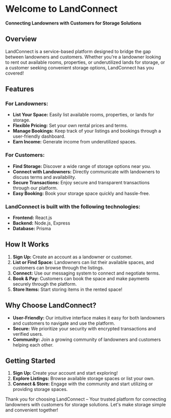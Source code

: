 
# Welcome to LandConnect

**Connecting Landowners with Customers for Storage Solutions**

## Overview

LandConnect is a service-based platform designed to bridge the gap between landowners and customers. Whether you're a landowner looking to rent out available rooms, properties, or underutilized lands for storage, or a customer seeking convenient storage options, LandConnect has you covered!

## Features

### For Landowners:
- **List Your Space:** Easily list available rooms, properties, or lands for storage.
- **Flexible Pricing:** Set your own rental prices and terms.
- **Manage Bookings:** Keep track of your listings and bookings through a user-friendly dashboard.
- **Earn Income:** Generate income from underutilized spaces.

### For Customers:
- **Find Storage:** Discover a wide range of storage options near you.
- **Connect with Landowners:** Directly communicate with landowners to discuss terms and availability.
- **Secure Transactions:** Enjoy secure and transparent transactions through our platform.
- **Easy Booking:** Book your storage space quickly and hassle-free.

 ### LandConnect is built with the following technologies:

- **Frontend:** React.js
- **Backend:** Node.js, Express
- **Database:** Prisma


## How It Works

1. **Sign Up:** Create an account as a landowner or customer.
2. **List or Find Space:** Landowners can list their available spaces, and customers can browse through the listings.
3. **Connect:** Use our messaging system to connect and negotiate terms.
4. **Book & Pay:** Customers can book the space and make payments securely through the platform.
5. **Store Items:** Start storing items in the rented space!

## Why Choose LandConnect?

- **User-Friendly:** Our intuitive interface makes it easy for both landowners and customers to navigate and use the platform.
- **Secure:** We prioritize your security with encrypted transactions and verified users.
- **Community:** Join a growing community of landowners and customers helping each other.

## Getting Started
1. **Sign Up:** Create your account and start exploring!
2. **Explore Listings:** Browse available storage spaces or list your own.
3. **Connect & Store:** Engage with the community and start utilizing or providing storage spaces.




Thank you for choosing LandConnect – Your trusted platform for connecting landowners with customers for storage solutions. Let's make storage simple and convenient together!
